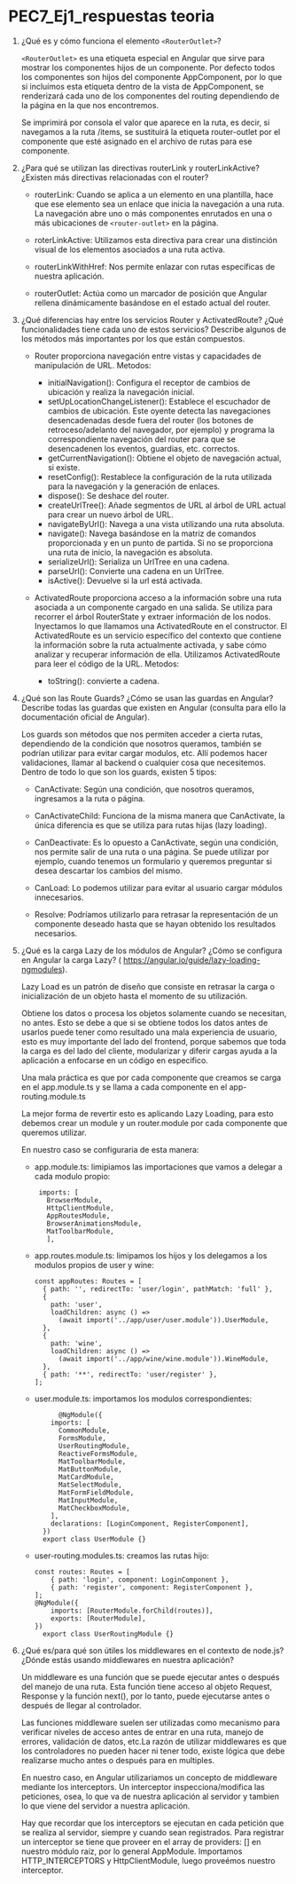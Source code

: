 # PEC7_Ej1_respuestas teoria

1. ¿Qué es y cómo funciona el elemento `<RouterOutlet>`?

   `<RouterOutlet>` es una etiqueta especial en Angular que sirve para mostrar los componentes hijos de un componente. Por defecto todos los componentes son hijos del componente AppComponent, por lo que si incluímos esta etiqueta dentro de la vista de AppComponent, se renderizará cada uno de los componentes del routing dependiendo de la página en la que nos encontremos.

   Se imprimirá por consola el valor que aparece en la ruta, es decir, si navegamos a la ruta /items, se sustituirá la etiqueta router-outlet por el componente que esté asignado en el archivo de rutas para ese componente.

2. ¿Para qué se utilizan las directivas routerLink y routerLinkActive? ¿Existen más directivas relacionadas con el router?

   - routerLink: Cuando se aplica a un elemento en una plantilla, hace que ese elemento sea un enlace que inicia la navegación a una ruta. La navegación abre uno o más componentes enrutados en una o más ubicaciones de `<router-outlet>` en la página.

   - roterLinkActive: Utilizamos esta directiva para crear una distinción visual de los elementos asociados a una ruta activa.

   - routerLinkWithHref: Nos permite enlazar con rutas específicas de nuestra aplicación.

   - routerOutlet: Actúa como un marcador de posición que Angular rellena dinámicamente basándose en el estado actual del router.

3. ¿Qué diferencias hay entre los servicios Router y ActivatedRoute? ¿Qué funcionalidades tiene cada uno de estos servicios? Describe algunos de los métodos más importantes por los que están compuestos.

   - Router proporciona navegación entre vistas y capacidades de manipulación de URL. Metodos:

     - initialNavigation(): Configura el receptor de cambios de ubicación y realiza la navegación inicial.
     - setUpLocationChangeListener(): Establece el escuchador de cambios de ubicación. Este oyente detecta las navegaciones desencadenadas desde fuera del router (los botones de retroceso/adelanto del navegador, por ejemplo) y programa la correspondiente navegación del router para que se desencadenen los eventos, guardias, etc. correctos.
     - getCurrentNavigation(): Obtiene el objeto de navegación actual, si existe.
     - resetConfig(): Restablece la configuración de la ruta utilizada para la navegación y la generación de enlaces.
     - dispose(): Se deshace del router.
     - createUrlTree(): Añade segmentos de URL al árbol de URL actual para crear un nuevo árbol de URL.
     - navigateByUrl(): Navega a una vista utilizando una ruta absoluta.
     - navigate(): Navega basándose en la matriz de comandos proporcionada y en un punto de partida. Si no se proporciona una ruta de inicio, la navegación es absoluta.
     - serializeUrl(): Serializa un UrlTree en una cadena.
     - parseUrl(): Convierte una cadena en un UrlTree.
     - isActive(): Devuelve si la url está activada.

   - ActivatedRoute proporciona acceso a la información sobre una ruta asociada a un componente cargado en una salida. Se utiliza para recorrer el árbol RouterState y extraer información de los nodos. Inyectamos lo que llamamos una ActivatedRoute en el constructor. El ActivatedRoute es un servicio específico del contexto que contiene la información sobre la ruta actualmente activada, y sabe cómo analizar y recuperar información de ella. Utilizamos ActivatedRoute para leer el código de la URL. Metodos:

     - toString(): convierte a cadena.

4. ¿Qué son las Route Guards? ¿Cómo se usan las guardas en Angular? Describe todas las guardas que existen en Angular (consulta para ello la documentación oficial de Angular).

   Los guards son métodos que nos permiten acceder a cierta rutas, dependiendo de la condición que nosotros queramos, también se podrían utilizar para evitar cargar modulos, etc. Allí podemos hacer validaciones, llamar al backend o cualquier cosa que necesitemos. Dentro de todo lo que son los guards, existen 5 tipos:

   - CanActivate: Según una condición, que nosotros queramos, ingresamos a la ruta o página.

   - CanActivateChild: Funciona de la misma manera que CanActivate, la única diferencia es que se utiliza para rutas hijas (lazy loading).

   - CanDeactivate: Es lo opuesto a CanActivate, según una condición, nos permite salir de una ruta o una página. Se puede utilizar por ejemplo, cuando tenemos un formulario y queremos preguntar si desea descartar los cambios del mismo.

   - CanLoad: Lo podemos utilizar para evitar al usuario cargar módulos innecesarios.

   - Resolve: Podríamos utilizarlo para retrasar la representación de un componente deseado hasta que se hayan obtenido los resultados necesarios.

5. ¿Qué es la carga Lazy de los módulos de Angular? ¿Cómo se configura en Angular la carga Lazy? ( https://angular.io/guide/lazy-loading-ngmodules).

   Lazy Load es un patrón de diseño que consiste en retrasar la carga o inicialización de un objeto hasta el momento de su utilización.

   Obtiene los datos o procesa los objetos solamente cuando se necesitan, no antes. Esto se debe a que si se obtiene todos los datos antes de usarlos puede tener como resultado una mala experiencia de usuario, esto es muy importante del lado del frontend, porque sabemos que toda la carga es del lado del cliente, modularizar y diferir cargas ayuda a la aplicación a enfocarse en un código en especifico.

   Una mala práctica es que por cada componente que creamos se carga en el app.module.ts y se llama a cada componente en el app-routing.module.ts

   La mejor forma de revertir esto es aplicando Lazy Loading, para esto debemos crear un module y un router.module por cada componente que queremos utilizar.

   En nuestro caso se configuraria de esta manera:

   - app.module.ts: limipiamos las importaciones que vamos a delegar a cada modulo propio:

     ```
      imports: [
        BrowserModule,
        HttpClientModule,
        AppRoutesModule,
        BrowserAnimationsModule,
        MatToolbarModule,
        ],

     ```

   - app.routes.module.ts: limipamos los hijos y los delegamos a los modulos propios de user y wine:

     ```
     const appRoutes: Routes = [
       { path: '', redirectTo: 'user/login', pathMatch: 'full' },
       {
         path: 'user',
         loadChildren: async () =>
           (await import('../app/user/user.module')).UserModule,
       },
       {
         path: 'wine',
         loadChildren: async () =>
           (await import('../app/wine/wine.module')).WineModule,
       },
       { path: '**', redirectTo: 'user/register' },
     ];

     ```

   - user.module.ts: importamos los modulos correspondientes:

     ```
           @NgModule({
         imports: [
           CommonModule,
           FormsModule,
           UserRoutingModule,
           ReactiveFormsModule,
           MatToolbarModule,
           MatButtonModule,
           MatCardModule,
           MatSelectModule,
           MatFormFieldModule,
           MatInputModule,
           MatCheckboxModule,
         ],
         declarations: [LoginComponent, RegisterComponent],
       })
       export class UserModule {}

     ```

   - user-routing.modules.ts: creamos las rutas hijo:

     ```
     const routes: Routes = [
         { path: 'login', component: LoginComponent },
         { path: 'register', component: RegisterComponent },
     ];
     @NgModule({
         imports: [RouterModule.forChild(routes)],
         exports: [RouterModule],
     })
       export class UserRoutingModule {}
     ```

6. ¿Qué es/para qué son útiles los middlewares en el contexto de node.js? ¿Dónde estás usando middlewares en nuestra aplicación?

   Un middleware es una función que se puede ejecutar antes o después del manejo de una ruta. Esta función tiene acceso al objeto Request, Response y la función next(), por lo tanto, puede ejecutarse antes o después de llegar al controlador.

   Las funciones middleware suelen ser utilizadas como mecanismo para verificar niveles de acceso antes de entrar en una ruta, manejo de errores, validación de datos, etc.La razón de utilizar middlewares es que los controladores no pueden hacer ni tener todo, existe lógica que debe realizarse mucho antes o después para en multiples.

   En nuestro caso, en Angular utilizariamos un concepto de middleware mediante los interceptors. Un interceptor inspecciona/modifica las peticiones, osea, lo que va de nuestra aplicación al servidor y tambien lo que viene del servidor a nuestra aplicación. 

   Hay que recordar que los interceptors se ejecutan en cada petición que se realiza al servidor, siempre y cuando sean registrados. Para registrar un interceptor se tiene que proveer en el array de providers: [] en nuestro módulo raíz, por lo general AppModule. Importamos HTTP_INTERCEPTORS y HttpClientModule, luego proveémos nuestro interceptor.